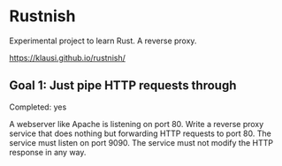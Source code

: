 # Rustnish
Experimental project to learn Rust. A reverse proxy.

https://klausi.github.io/rustnish/

## Goal 1: Just pipe HTTP requests through
Completed: yes

A webserver like Apache is listening on port 80. Write a reverse proxy service
that does nothing but forwarding HTTP requests to port 80. The service must
listen on port 9090. The service must not modify the HTTP response in any way.
